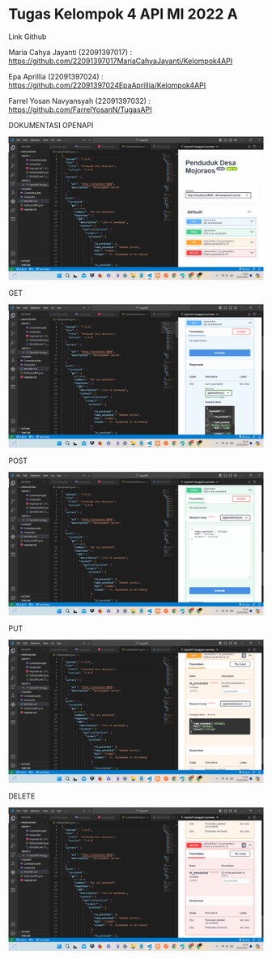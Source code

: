 # Tugas Kelompok 4 API MI 2022 A
Link Github

Maria Cahya Jayanti				  (22091397017)  : https://github.com/22091397017MariaCahyaJayanti/Kelompok4API 

Epa Aprillia					      (22091397024)  : https://github.com/22091397024EpaAprillia/Kelompok4API 

Farrel Yosan Navyansyah			(22091397032)  : https://github.com/FarrelYosanN/TugasAPI

DOKUMENTASI OPENAPI

![Dokumentasi OpenAPI](https://github.com/FarrelYosanN/Kelompok4API/blob/main/SS%20OpenAPI.png)

GET

![GET](https://github.com/FarrelYosanN/Kelompok4API/blob/main/Dokumentasi%20OpenAPI%20GET.png)

POST

![POST](https://github.com/FarrelYosanN/Kelompok4API/blob/main/Dokumentasi%20OpenAPI%20Post.png)

PUT

![PUT](https://github.com/FarrelYosanN/Kelompok4API/blob/main/Dokumentasi%20OpenAPI%20Put.png)

DELETE

![DELETE](https://github.com/FarrelYosanN/Kelompok4API/blob/main/Dokumentasi%20OpenAPI%20Delete.png)
